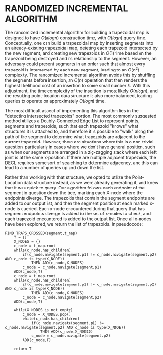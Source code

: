RANDOMIZED INCREMENTAL ALGORITHM
=======
The randomized incremental algorithm for building a trapezoidal map is designed to have $O(nlogn)$ construction time, with $O(logn)$ query time. Conceptually, one can build a trapezoidal map by inserting segments into an already-existing trapezoidal map, deleting each trapezoid intersected by the new segment, and creating new trapezoids in $O(1)$ time based on the trapezoid being destroyed and its relationship to the segment. However, an adversary could present segments in an order such that almost every trapezoid is intersected by each new segment, leading to an $O(n^2)$ complexity. The randomized incremental algorithm avoids this by shuffling the segments before insertion, an $O(n)$ operation that then renders the highest likelihood cost of an insertion to some small number $k$. With this adjustment, the time complexity of the insertion is most likely $O(nlogn)$, and the resulting point-location data structure is also more balanced, leading queries to operate on approximately $O(logn)$ time. 

The most difficult aspect of implementing this algorithm lies in the "detecting intersected trapezoids" portion. The most commonly suggested method utilizes a Doubly-Connected Edge List to represent points, segments and trapezoids, such that each trapezoid "knows" what structures it is attached to, and therefore it is possible to "walk" along the path of the segment to determine what trapezoids are adjacent to the current trapezoid. However, there are situations where this is a non-trivial question, particularly in cases where we don't have general position, such as when our segments are arranged in a zig-zagging stack where each left joint is at the same x-position. If there are multiple adjacent trapezoids, the DECL requires some sort of searching to determine adjacency, and this can lead to a number of queries up and down the list. 

Rather than working with that structure, we opted to utilize the Point-Location data structure instead, as we were already generating it, and knew that it was quick to query. Our algorithm follows each endpoint of the segment in question down the tree, marking each X-node where the endpoints diverge. The trapezoids that contain the segment endpoints are added to our output list, and then the segment position at each marked x-node is queried. Each x-node encountered during that query that has segment endpoints diverge is added to the set of x-nodes to check, and each trapezoid encountered is added to the output list. Once all x-nodes have been explored, we return the list of trapezoids. In pseudocode:

```
FIND_TRAPS_CROSSED(segment,t_map)
    T = {}
    X_NODES = {}
    c_node = t_map.root
    while(c_node.has_children)
        if(c_node.navigate(segment.p1) != c_node.navigate(segment.p2) AND c_node is type(X_NODE))
            THEN ADD(c_node,X_NODES)
        c_node = c_node.navigate(segment.p1)
    ADD(c_node,T)
    c_node = t_map.root
    while(c_node.has_children)
        if(c_node.navigate(segment.p1) != c_node.navigate(segment.p2) AND c_node is type(X_NODE))
            THEN ADD(c_node,X_NODES)
        c_node = c_node.navigate(segment.p2)
    ADD(c_node,T)

    while(X_NODES is not empty)
        c_node = X_NODES.pop()
        while(c_node.has_children)
            if(c_node.navigate(segment.p1) != c_node.navigate(segment.p2) AND c_node is type(X_NODE))
                THEN ADD(c_node,X_NODES)
            c_node = c_node.navigate(segment.p2)
        ADD(c_node,T)
    
    return T
```

